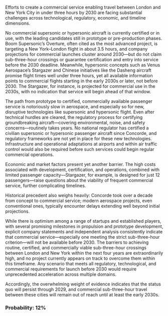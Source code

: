 Efforts to create a commercial service enabling travel between London and New York City in under three hours by 2030 are facing substantial challenges across technological, regulatory, economic, and timeline dimensions.

No commercial supersonic or hypersonic aircraft is currently certified or in use, with the leading candidates still in prototype or pre-production phases. Boom Supersonic’s Overture, often cited as the most advanced project, is targeting a New York–London flight in about 3.5 hours, and company projections for commercial launches cluster around 2030—but do not claim sub-three-hour crossings or guarantee certification and entry into service before the 2030 deadline. Meanwhile, hypersonic concepts such as Venus Aerospace’s Stargazer and Chinese initiatives like the Dasheng aircraft promise flight times well under three hours, yet all available information points to commercial flights starting in the early 2030s or later, not before 2030. The Stargazer, for instance, is projected for commercial use in the 2030s, with no indication that service will begin ahead of that window.

The path from prototype to certified, commercially available passenger service is notoriously slow in aerospace, and especially so for new, disruptive technologies like supersonic and hypersonic flight. Even after technical hurdles are cleared, the regulatory process for certifying groundbreaking aircraft—covering environmental, noise, and safety concerns—routinely takes years. No national regulator has certified a civilian supersonic or hypersonic passenger aircraft since Concorde, and regulatory frameworks are not yet in place for these new technologies. Infrastructure and operational adaptations at airports and within air traffic control would also be required before such services could begin regular commercial operations.

Economic and market factors present yet another barrier. The high costs associated with development, certification, and operations, combined with limited passenger capacity—Stargazer, for example, is designed for just 12 passengers—raise questions about the viability of frequent commercial service, further complicating timelines.

Historical precedent also weighs heavily: Concorde took over a decade from concept to commercial service; modern aerospace projects, even conventional ones, typically encounter delays extending well beyond initial projections.

While there is optimism among a range of startups and established players, with several promising milestones in propulsion and prototype development, explicit company statements and independent analysis consistently indicate that commercial service—especially one meeting the strict sub-three-hour criterion—will not be available before 2030. The barriers to achieving routine, certified, and commercially viable sub-three-hour crossings between London and New York within the next four years are extraordinarily high, and no project currently appears on track to overcome them within this timeframe. Any scenario that meets all regulatory, technological, and commercial requirements for launch before 2030 would require unprecedented acceleration across multiple domains. 

Accordingly, the overwhelming weight of evidence indicates that the status quo will persist through 2029, and commercial sub-three-hour travel between these cities will remain out of reach until at least the early 2030s.

### Probability: 12%